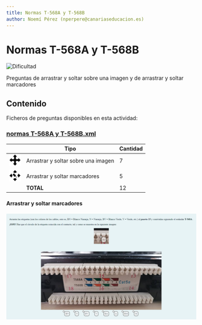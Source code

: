 ```yaml
---
title: Normas T-568A y T-568B
author: Noemí Pérez (nperpere@canariaseducacion.es)
---
```


# Normas T-568A y T-568B


![Dificultad](https://img.shields.io/badge/Dificultad-Media-yellow)


Preguntas de arrastrar y soltar sobre una imagen y de arrastrar y soltar marcadores

## Contenido

Ficheros de preguntas disponibles en esta actividad:


### [normas T-568A y T-568B.xml](https://github.com/iescanarias/actividades/tree/main/redes/cableado/normas%20T-568A%20y%20T-568B/normas%20T-568A%20y%20T-568B.xml)

|   | Tipo              | Cantidad                   |
| - | ----------------- | -------------------------- |
| ![ddimageortext](https://raw.githubusercontent.com/iescanarias/actividades/main/.actirepo/icons/ddimageortext.svg) | Arrastrar y soltar sobre una imagen | 7 |
| ![ddmarker](https://raw.githubusercontent.com/iescanarias/actividades/main/.actirepo/icons/ddmarker.svg) | Arrastrar y soltar marcadores | 5 |
|   | **TOTAL**         | 12 |


#### Arrastrar y soltar marcadores

![05-arrastrar-marcadores-a-panel-de-parcheo-t-568a-con-codigo-colores_0.png](images/05-arrastrar-marcadores-a-panel-de-parcheo-t-568a-con-codigo-colores_0.png)



